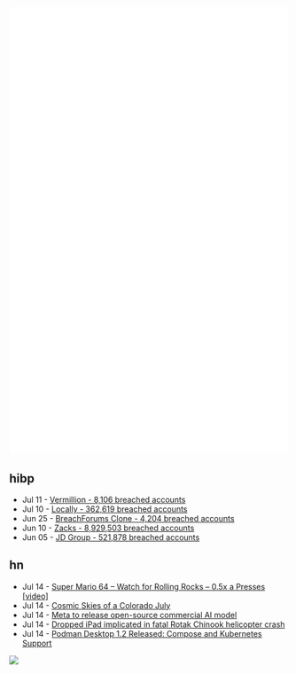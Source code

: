 ![Metrics](https://raw.githubusercontent.com/phixion/phixion/master/metrics.svg)

## hibp

<!--
for https://github.com/phixion/phixion/blob/main/.github/workflows/feeds.yml
-->
<!--START_SECTION:haveibeenpwnd-->
- Jul 11 - [Vermillion - 8,106 breached accounts](https://haveibeenpwned.com/PwnedWebsites#Vermillion)
- Jul 10 - [Locally - 362,619 breached accounts](https://haveibeenpwned.com/PwnedWebsites#Locally)
- Jun 25 - [BreachForums Clone - 4,204 breached accounts](https://haveibeenpwned.com/PwnedWebsites#BreachForumsClone)
- Jun 10 - [Zacks - 8,929,503 breached accounts](https://haveibeenpwned.com/PwnedWebsites#Zacks)
- Jun 05 - [JD Group - 521,878 breached accounts](https://haveibeenpwned.com/PwnedWebsites#JDGroup)
<!--END_SECTION:haveibeenpwnd-->

## hn

<!--
for https://github.com/phixion/phixion/blob/main/.github/workflows/feeds.yml
-->
<!--START_SECTION:hn-->
- Jul 14 - [Super Mario 64 – Watch for Rolling Rocks – 0.5x a Presses [video]](https://www.youtube.com/watch?v=kpk2tdsPh0A)
- Jul 14 - [Cosmic Skies of a Colorado July](https://blog.system76.com/post/cosmic-skies-of-a-colorado-july-2023/)
- Jul 14 - [Meta to release open-source commercial AI model](https://www.zdnet.com/article/meta-to-release-open-source-commercial-ai-model-to-compete-with-openai-and-google/)
- Jul 14 - [Dropped iPad implicated in fatal Rotak Chinook helicopter crash](https://verticalmag.com/news/dropped-ipad-implicated-in-fatal-chinook-helicopter-crash/)
- Jul 14 - [Podman Desktop 1.2 Released: Compose and Kubernetes Support](https://podman-desktop.io/blog/podman-desktop-release-1.2)
<!--END_SECTION:hn-->

<!--
for https://yhype.me
-->
![](https://hit.yhype.me/github/profile?user_id=13013670)
